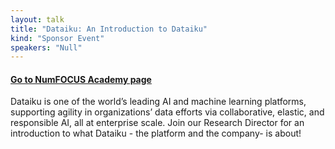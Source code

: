 ```yaml
---
layout: talk
title: "Dataiku: An Introduction to Dataiku"
kind: "Sponsor Event"
speakers: "Null"
---
```


#### [Go to NumFOCUS Academy page](https://courses.numfocus.org/courses/course-v1:PyDataGlobal+PDG20-sponsors+2020/jump_to/block-v1:PyDataGlobal+PDG20-sponsors+2020+type@vertical+block@2232521c0b434638b60637e67e6b76e8)

Dataiku is one of the world’s leading AI and machine learning platforms, supporting agility in organizations’ data efforts via collaborative, elastic, and responsible AI, all at enterprise scale. Join our Research Director for an introduction to what Dataiku - the platform and the company- is about!

